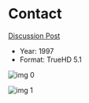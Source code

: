 # Contact

[Discussion Post](https://www.avsforum.com/threads/bass-eq-for-filtered-movies.2995212/post-58356654)

* Year: 1997
* Format: TrueHD 5.1

![img 0](https://i.imgur.com/yTpnf1U.jpg)

![img 1](https://i.imgur.com/7WW5JeL.png)

